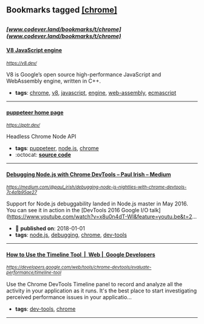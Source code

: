 ## Bookmarks tagged [[chrome]](https://www.codever.land/search?q=[chrome])

_<sup><sup>[www.codever.land/bookmarks/t/chrome](www.codever.land/bookmarks/t/chrome)</sup></sup>_
---
#### [V8 JavaScript engine](https://v8.dev/)
_<sup>https://v8.dev/</sup>_

V8 is Google’s open source high-performance JavaScript and WebAssembly engine, written in C++.
* **tags**: [chrome](../tagged/chrome.md), [v8](../tagged/v8.md), [javascript](../tagged/javascript.md), [engine](../tagged/engine.md), [web-assembly](../tagged/web-assembly.md), [ecmascript](../tagged/ecmascript.md)
---
#### [puppeteer home page](https://pptr.dev/)
_<sup>https://pptr.dev/</sup>_

Headless Chrome Node API 
* **tags**: [puppeteer](../tagged/puppeteer.md), [node.js](../tagged/node.js.md), [chrome](../tagged/chrome.md)
* :octocat: **[source code](https://github.com/GoogleChrome/puppeteer)**
---
#### [Debugging Node.js with Chrome DevTools – Paul Irish – Medium](https://medium.com/@paul_irish/debugging-node-js-nightlies-with-chrome-devtools-7c4a1b95ae27)
_<sup>https://medium.com/@paul_irish/debugging-node-js-nightlies-with-chrome-devtools-7c4a1b95ae27</sup>_

Support for Node.js debuggability landed in Node.js master in May 2016. You can see it in action in the [DevTools 2016 Google I/O talk](https://www.youtube.com/watch?v=x8u0n4dT-WI&feature=youtu.be&t=2...
* :calendar: **published on**: 2018-01-01
* **tags**: [node.js](../tagged/node.js.md), [debugging](../tagged/debugging.md), [chrome](../tagged/chrome.md), [dev-tools](../tagged/dev-tools.md)
---
#### [How to Use the Timeline Tool  |  Web |  Google Developers](https://developers.google.com/web/tools/chrome-devtools/evaluate-performance/timeline-tool)
_<sup>https://developers.google.com/web/tools/chrome-devtools/evaluate-performance/timeline-tool</sup>_

Use the Chrome DevTools Timeline panel to record and analyze all the activity in your application as it runs. It's the best place to start investigating perceived performance issues in your applicatio...
* **tags**: [dev-tools](../tagged/dev-tools.md), [chrome](../tagged/chrome.md)
---
